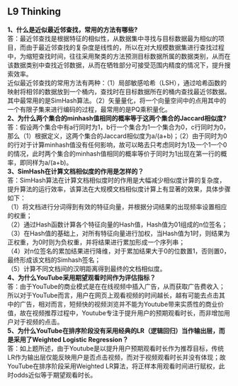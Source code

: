## L9 Thinking
**1、什么是近似最近邻查找，常用的方法有哪些?**  
答：最近邻查找是根据特征的相似性，从数据集中寻找与目标数据最为相似的项目，而由于最近邻查找的复杂度是线性的，所以在对大规模数据集进行查找过程中，为缩短查找时间，往往采用聚类的方法预测目标数据所属的数据类别，从而在该数据类别中查找近邻数据，从而在牺牲部分可接受范围内精度的情况下，提升搜索效率。  
近似最近邻查找的常用方法有两种：（1）局部敏感哈希（LSH），通过哈希函数的映射将相邻的数据放到一个桶内，查找时在目标数据所在的桶内查找最近邻数据。其中最常用的是SimHash算法。（2）矢量量化，将一个向量空间中的点用其中的一个有限子集来进行编码的过程，最常用的是PQ乘积量化。  
**2、为什么两个集合的minhash值相同的概率等于这两个集合的Jaccard相似度?**  
答：假设两个集合中有a行同时为1，b行一个集合为1一个集合为0，c行同时为0，那么（1）根据定义，这两个集合的Jaccard相似度为a/(a+b)；（2）由于同时为0的行对于计算minhash值没有任何影响，故可以略去只考虑同时为1及一个1一个0的情况，此时两个集合的minhash值相同的概率等价于同时为1出现在第一行的概率，即同样为a/(a+b)。  
**3、SimHash在计算文档相似度的作用是怎样的？**  
答：SimHash算法在计算文档相似度时的作用是大幅减少相似度计算的复杂度，提升算法的运行效率，该算法在大规模文档相似度计算上有显著的效果，具体步骤如下：  
（1）将文档进行分词得到有效的特征向量，并根据分词结果的出现频率设置相应的权重；  
（2）通过Hash函数计算各个特征向量的Hash值，Hash值为01组成的n位签名；  
（3）在Hash值的基础上，对所有特征向量进行加权，当Hash值为1时，则结果为正权重，为0时则为负权重，并将结果进行累加形成一个序列串；  
（4）对n位签名的累加结果进行降维，对于累加结果大于0的位数置1，否则置0，最终形成该文档的Simhash签名；  
（5）计算不同文档间的汉明距离得到最终的文档相似度。  
**4、为什么YouTube采用期望观看时间作为评估指标？**  
答：由于YouTube的商业模式是在在线视频中插入广告，从而获取广告费收入；所以对于YouTube而言，用户在网页上观看视频的时间越长，越有可能去点击其中的广告，相对而言，短频快的视频浏览并不能为Youtube带来实质性的商业价值，故在视频推荐过程中，Youtube专注于提升用户的预期观看时长，而非增加用户对于视频的点击。  
**5、为什么YouTube在排序阶段没有采用经典的LR（逻辑回归）当作输出层，而是采用了Weighted Logistic Regression？**  
答：如上题所述，由于Youtube是以提升用户预期观看时长作为推荐目标，传统LR作为输出层仅能反映用户是否点击视频，而对于视频观看时长并没有体现；故YouTube在排序阶段采用Weighted LR算法，将正样本用观看时间进行赋权，此时odds近似等于期望观看时长。  
